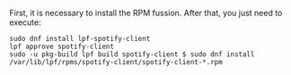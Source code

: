 First, it is necessary to install the RPM fussion. After that, you just need to execute:

```
sudo dnf install lpf-spotify-client
lpf approve spotify-client
sudo -u pkg-build lpf build spotify-client $ sudo dnf install /var/lib/lpf/rpms/spotify-client/spotify-client-*.rpm
```
